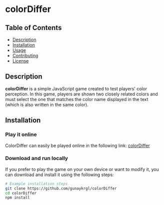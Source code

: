 # colorDiffer

## Table of Contents

- [Description](#description)
- [Installation](#installation)
- [Usage](#usage)
- [Contributing](#contributing)
- [License](#license)

## Description

**colorDiffer** is a simple JavaScript game created to test players' color perception. In this game, players are shown two closely related colors and must select the one that matches the color name displayed in the text (which is also written in the same color).

## Installation

### Play it online
ColorDiffer can easily be played online in the following link: [colorDiffer](https://gunaykrgl.github.io/colorDiffer/)

### Download and run locally
If you prefer to play the game on your own device or want to modify it, you can download and install it using the following steps:

```bash
# Example installation steps
git clone https://github.com/gunaykrgl/colorDiffer
cd colorDiffer
npm install

